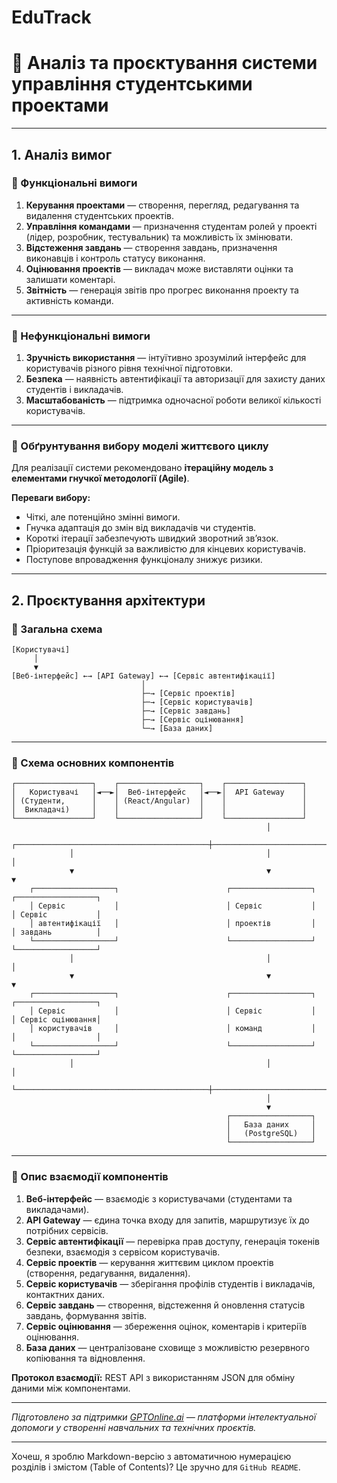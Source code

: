 # EduTrack

# 📘 Аналіз та проєктування системи управління студентськими проектами
---
## 1. Аналіз вимог

### 🔹 Функціональні вимоги

1. **Керування проектами** — створення, перегляд, редагування та видалення студентських проектів.
2. **Управління командами** — призначення студентам ролей у проекті (лідер, розробник, тестувальник) та можливість їх змінювати.
3. **Відстеження завдань** — створення завдань, призначення виконавців і контроль статусу виконання.
4. **Оцінювання проектів** — викладач може виставляти оцінки та залишати коментарі.
5. **Звітність** — генерація звітів про прогрес виконання проекту та активність команди.

---

### 🔹 Нефункціональні вимоги

1. **Зручність використання** — інтуїтивно зрозумілий інтерфейс для користувачів різного рівня технічної підготовки.
2. **Безпека** — наявність автентифікації та авторизації для захисту даних студентів і викладачів.
3. **Масштабованість** — підтримка одночасної роботи великої кількості користувачів.

---

### 🔹 Обґрунтування вибору моделі життєвого циклу

Для реалізації системи рекомендовано **ітераційну модель з елементами гнучкої методології (Agile)**.

**Переваги вибору:**

* Чіткі, але потенційно змінні вимоги.
* Гнучка адаптація до змін від викладачів чи студентів.
* Короткі ітерації забезпечують швидкий зворотний зв’язок.
* Пріоритезація функцій за важливістю для кінцевих користувачів.
* Поступове впровадження функціоналу знижує ризики.

---

## 2. Проєктування архітектури

### 🔹 Загальна схема

```
[Користувачі]
     │
     ▼
[Веб-інтерфейс] ←→ [API Gateway] ←→ [Сервіс автентифікації]
                             │
                             ├─→ [Сервіс проектів]
                             ├─→ [Сервіс користувачів]
                             ├─→ [Сервіс завдань]
                             ├─→ [Сервіс оцінювання]
                             └─→ [База даних]
```

---

### 🔹 Схема основних компонентів

```
┌─────────────────┐    ┌──────────────────┐    ┌─────────────────┐
│   Користувачі   │◄──►│  Веб-інтерфейс   │◄──►│  API Gateway    │
│ (Студенти,      │    │ (React/Angular)  │    │                 │
│  Викладачі)     │    │                  │    │                 │
└─────────────────┘    └──────────────────┘    └─────────────────┘
                                                         │
             ┌───────────────────────────────────────────┼───────────────────────────────────────────┐
             │                                           │                                           │
             ▼                                           ▼                                           ▼
    ┌──────────────────┐                        ┌──────────────────┐                        ┌──────────────────┐
    │ Сервіс           │                        │ Сервіс           │                        │ Сервіс           │
    │ автентифікації   │                        │ проектів         │                        │ завдань          │
    └──────────────────┘                        └──────────────────┘                        └──────────────────┘
             │                                           │                                           │
             ▼                                           ▼                                           ▼
    ┌──────────────────┐                        ┌──────────────────┐                        ┌──────────────────┐
    │ Сервіс           │                        │ Сервіс           │                        │ Сервіс оцінювання│
    │ користувачів     │                        │ команд           │                        │                  │
    └──────────────────┘                        └──────────────────┘                        └──────────────────┘
             │                                           │                                           │
             └───────────────────────────────────────────┼───────────────────────────────────────────┘
                                                         │
                                                         ▼
                                                ┌──────────────────┐
                                                │   База даних     │
                                                │   (PostgreSQL)   │
                                                └──────────────────┘
```

---

### 🔹 Опис взаємодії компонентів

1. **Веб-інтерфейс** — взаємодіє з користувачами (студентами та викладачами).
2. **API Gateway** — єдина точка входу для запитів, маршрутизує їх до потрібних сервісів.
3. **Сервіс автентифікації** — перевірка прав доступу, генерація токенів безпеки, взаємодія з сервісом користувачів.
4. **Сервіс проектів** — керування життєвим циклом проектів (створення, редагування, видалення).
5. **Сервіс користувачів** — зберігання профілів студентів і викладачів, контактних даних.
6. **Сервіс завдань** — створення, відстеження й оновлення статусів завдань, формування звітів.
7. **Сервіс оцінювання** — збереження оцінок, коментарів і критеріїв оцінювання.
8. **База даних** — централізоване сховище з можливістю резервного копіювання та відновлення.

**Протокол взаємодії:** REST API з використанням JSON для обміну даними між компонентами.

---

*Підготовлено за підтримки [GPTOnline.ai](https://gptonline.ai/) — платформи інтелектуальної допомоги у створенні навчальних та технічних проєктів.*

---

Хочеш, я зроблю Markdown-версію з автоматичною нумерацією розділів і змістом (Table of Contents)? Це зручно для `GitHub README`.
